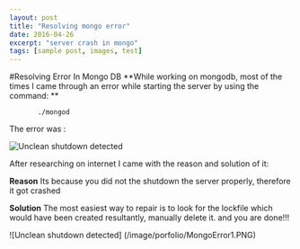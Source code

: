 ```yaml
---
layout: post
title: "Resolving mongo error"
date: 2016-04-26
excerpt: "server crash in mongo"
tags: [sample post, images, test]
---
```


#Resolving Error In Mongo DB
**While working on mongodb, most of the times I came through an error while starting the server by using the command: **
           
           ./mongod
The error was :
   
![Unclean shutdown detected](/image/porfolio/lockFile.PNG)

After researching on internet I came with the reason and solution of it:

**Reason**
Its because you did not the shutdown the server properly, therefore it got crashed

**Solution**
The most easiest way to repair is to look for the lockfile which would have been created resultantly, manually delete it. 
and you are done!!!

![Unclean shutdown detected] (/image/porfolio/MongoError1.PNG)


